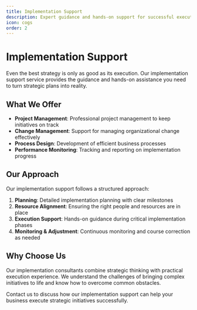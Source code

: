 ```yaml
---
title: Implementation Support
description: Expert guidance and hands-on support for successful execution
icon: cogs
order: 2
---
```


# Implementation Support

Even the best strategy is only as good as its execution. Our implementation support service provides the guidance and hands-on assistance you need to turn strategic plans into reality.

## What We Offer

- **Project Management**: Professional project management to keep initiatives on track
- **Change Management**: Support for managing organizational change effectively
- **Process Design**: Development of efficient business processes
- **Performance Monitoring**: Tracking and reporting on implementation progress

## Our Approach

Our implementation support follows a structured approach:

1. **Planning**: Detailed implementation planning with clear milestones
2. **Resource Alignment**: Ensuring the right people and resources are in place
3. **Execution Support**: Hands-on guidance during critical implementation phases
4. **Monitoring & Adjustment**: Continuous monitoring and course correction as needed

## Why Choose Us

Our implementation consultants combine strategic thinking with practical execution experience. We understand the challenges of bringing complex initiatives to life and know how to overcome common obstacles.

Contact us to discuss how our implementation support can help your business execute strategic initiatives successfully.